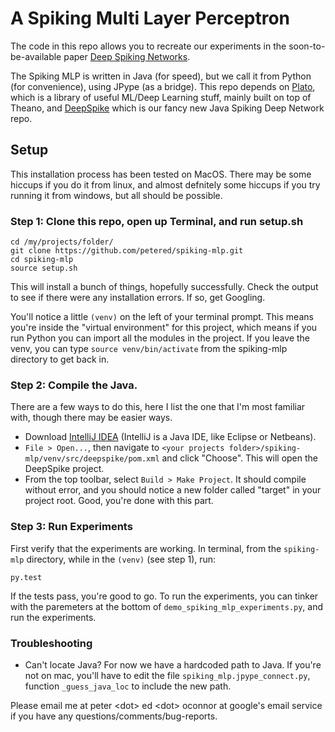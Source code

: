 # A Spiking Multi Layer Perceptron

The code in this repo allows you to recreate our experiments in the soon-to-be-available paper [Deep Spiking Networks](http://arxiv.org/pdf/1602.08323v1.pdf).

The Spiking MLP is written in Java (for speed), but we call it from Python (for convenience), using JPype (as a bridge).  This repo depends on [Plato](https://github.com/petered/plato), which is a library of useful ML/Deep Learning stuff, mainly built on top of Theano, and [DeepSpike](https://github.com/petered/DeepSpike) which is our fancy new Java Spiking Deep Network repo.  

## Setup

This installation process has been tested on MacOS.  There may be some hiccups if you do it from linux, and almost defnitely some hiccups if you try running it from windows, but all should be possible.  

### Step 1: Clone this repo, open up Terminal, and run setup.sh

```
cd /my/projects/folder/
git clone https://github.com/petered/spiking-mlp.git
cd spiking-mlp
source setup.sh
```
This will install a bunch of things, hopefully successfully.  Check the output to see if there were any installation errors.  If so, get Googling.

You'll notice a little `(venv)` on the left of your terminal prompt.  This means you're inside the "virtual environment" for this project, which means if you run Python you can import all the modules in the project. If you leave the venv, you can type `source venv/bin/activate` from the spiking-mlp directory to get back in.

### Step 2: Compile the Java.

There are a few ways to do this, here I list the one that I'm most familiar with, though there may be easier ways.

- Download [IntelliJ IDEA](https://www.jetbrains.com/idea/) (IntelliJ is a Java IDE, like Eclipse or Netbeans).  
- `File > Open...`, then navigate to `<your projects folder>/spiking-mlp/venv/src/deepspike/pom.xml` and click "Choose".  This will open the DeepSpike project.
- From the top toolbar, select `Build > Make Project`.  It should compile without error, and you should notice a new folder called "target" in your project root.  Good, you're done with this part.

### Step 3: Run Experiments

First verify that the experiments are working.  In terminal, from the `spiking-mlp` directory, while in the `(venv)` (see step 1), run:

```
py.test
```
If the tests pass, you're good to go.  To run the experiments, you can tinker with the paremeters at the bottom of `demo_spiking_mlp_experiments.py`, and run the experiments.

### Troubleshooting

- Can't locate Java?  For now we have a hardcoded path to Java.  If you're not on mac, you'll have to edit the file `spiking_mlp.jpype_connect.py`, function `_guess_java_loc` to include the new path.  

Please email me at peter \<dot\> ed \<dot\> oconnor at google's email service if you have any questions/comments/bug-reports.
